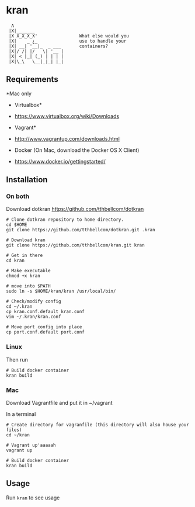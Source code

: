 # kran

```
  Λ
 |X|_______
 |X X_X_X_X'                What else would you
 |X|    _ ¿_                use to handle your
 |X| __| '__|_  _ ___       containers?
 |X|/ /| |/   \| '__ |
 |X| < |_| (_) | | | |
 |X|\_\   \__|_|_| |_|

```


## Requirements 
*Mac only
- Virtualbox*
 - https://www.virtualbox.org/wiki/Downloads

- Vagrant*
 - http://www.vagrantup.com/downloads.html

- Docker (On Mac, download the Docker OS X Client)
 - https://www.docker.io/gettingstarted/



## Installation
### On both
Download dotkran
https://github.com/tthbellcom/dotkran

```
# Clone dotkran repository to home directory.
cd $HOME
git clone https://github.com/tthbellcom/dotkran.git .kran

# Download kran
git clone https://github.com/tthbellcom/kran.git kran

# Get in there
cd kran

# Make executable
chmod +x kran

# move into $PATH
sudo ln -s $HOME/kran/kran /usr/local/bin/

# Check/modify config
cd ~/.kran
cp kran.conf.default kran.conf
vim ~/.kran/kran.conf

# Move port config into place
cp port.conf.default port.conf
```

### Linux
Then run
``` 
# Build docker container
kran build 
```

### Mac

Download Vagrantfile and put it in ~/vagrant

In a terminal

```
# Create directory for vagranfile (this directory will also house your files)
cd ~/kran

# Vagrant up'aaaaah
vagrant up

# Build docker container
kran build
```


## Usage
Run ``` kran ``` to see usage
